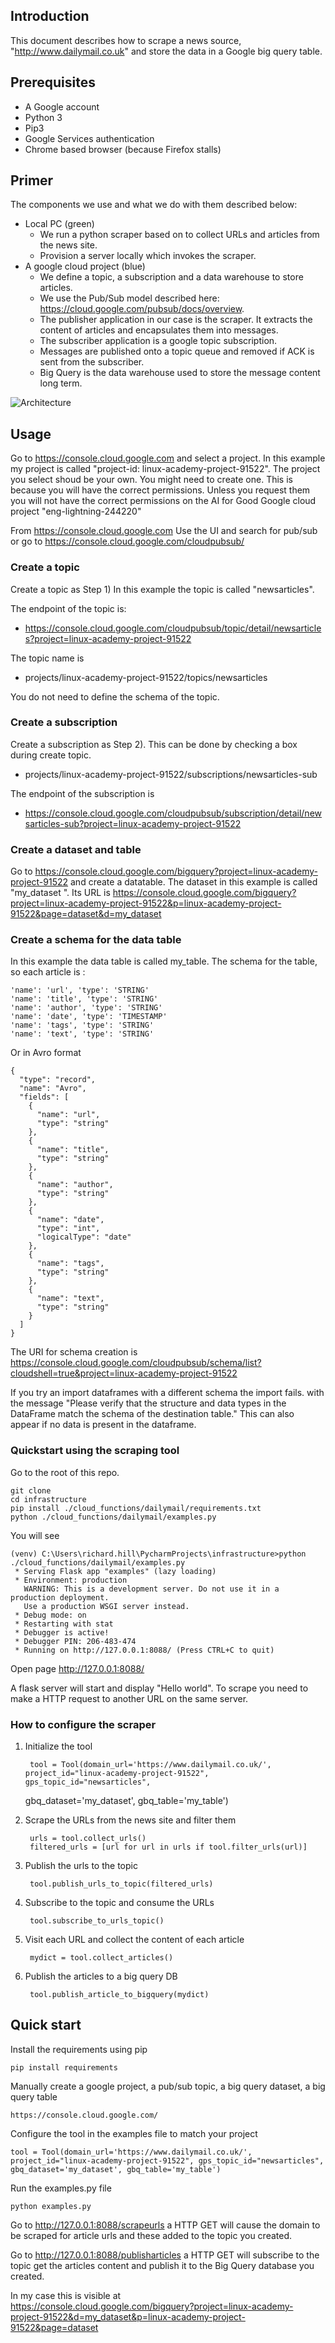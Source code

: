 ## Introduction
This document describes how to scrape a news source, "http://www.dailymail.co.uk" and store the data in a Google big query table. 
  

## Prerequisites
- A Google account
- Python 3
- Pip3
- Google Services authentication
- Chrome based browser (because Firefox stalls)

## Primer 
The components we  use and  what  we  do with them described below:
- Local PC (green)
    - We run a python scraper  based on  to collect URLs and articles from the news site.
    - Provision a server locally which invokes the scraper.
- A google cloud project (blue) 
    - We define a topic, a subscription and a data warehouse to store articles. 
    - We  use the Pub/Sub model described here: https://cloud.google.com/pubsub/docs/overview. 
    - The publisher application in our case is the scraper. It extracts the content of articles  and encapsulates them into messages.
    - The subscriber application  is a google  topic subscription. 
    - Messages are published onto a topic queue and removed if ACK is sent from the subscriber.  
    - Big Query is the data warehouse used to store the message content long term.


![Architecture](../../imgs/scraping-arch-flat.png)


## Usage
Go to  https://console.cloud.google.com  and select a project. In this example my project  is called "project-id: linux-academy-project-91522". The project you select shoud be your own. You might need to create one.  This is because  you  will have the  correct permissions. Unless you request them you will not have the correct permissions on  the AI for Good   Google cloud project "eng-lightning-244220"

From https://console.cloud.google.com  Use the UI and search for pub/sub or go to https://console.cloud.google.com/cloudpubsub/

### Create a topic 
Create a topic as Step 1) In this example  the topic is called "newsarticles". 

The endpoint of the topic is:
- https://console.cloud.google.com/cloudpubsub/topic/detail/newsarticles?project=linux-academy-project-91522

The topic name is 
- projects/linux-academy-project-91522/topics/newsarticles

You do not need to define the schema of the topic.


### Create a subscription
Create a subscription as Step 2). This can be done by checking a box during create topic.

- projects/linux-academy-project-91522/subscriptions/newsarticles-sub 

The endpoint of the  subscription is
- https://console.cloud.google.com/cloudpubsub/subscription/detail/newsarticles-sub?project=linux-academy-project-91522


### Create a dataset and table
Go to https://console.cloud.google.com/bigquery?project=linux-academy-project-91522 and create a datatable. The
dataset in this example is called "my_dataset ". Its URL is https://console.cloud.google.com/bigquery?project=linux-academy-project-91522&p=linux-academy-project-91522&page=dataset&d=my_dataset 

### Create a schema for the data table
In this example the data table is called my_table. The schema for the table, so each article is :

    'name': 'url', 'type': 'STRING'
    'name': 'title', 'type': 'STRING'
    'name': 'author', 'type': 'STRING'
    'name': 'date', 'type': 'TIMESTAMP'
    'name': 'tags', 'type': 'STRING'
    'name': 'text', 'type': 'STRING' 
    
Or in Avro format

    {
      "type": "record",
      "name": "Avro",
      "fields": [
        {
          "name": "url",
          "type": "string"
        },
        {
          "name": "title",
          "type": "string"
        },
        {
          "name": "author",
          "type": "string"
        },
        {
          "name": "date",
          "type": "int",
          "logicalType": "date"
        },
        {
          "name": "tags",
          "type": "string"
        },
        {
          "name": "text",
          "type": "string"
        }
      ]
    }
    
The URI for  schema creation is   https://console.cloud.google.com/cloudpubsub/schema/list?cloudshell=true&project=linux-academy-project-91522    

If you try an import dataframes with a different schema the import fails.
with the message "Please verify that the structure and data types in the DataFrame match the schema of the destination table."
This can also appear  if no data is  present in the dataframe.

### Quickstart using the scraping tool

Go to the  root  of this repo.

    git clone
    cd infrastructure
    pip install ./cloud_functions/dailymail/requirements.txt
    python ./cloud_functions/dailymail/examples.py


You will see 

    (venv) C:\Users\richard.hill\PycharmProjects\infrastructure>python ./cloud_functions/dailymail/examples.py
     * Serving Flask app "examples" (lazy loading)
     * Environment: production
       WARNING: This is a development server. Do not use it in a production deployment.
       Use a production WSGI server instead.
     * Debug mode: on
     * Restarting with stat
     * Debugger is active!
     * Debugger PIN: 206-483-474
     * Running on http://127.0.0.1:8088/ (Press CTRL+C to quit)

    
   Open page  http://127.0.0.1:8088/
   
   A flask server will start and display "Hello world". To scrape you need to make a HTTP request to another URL on the same server.


###  How to configure the  scraper

1. Initialize  the tool 

        tool = Tool(domain_url='https://www.dailymail.co.uk/', project_id="linux-academy-project-91522", gps_topic_id="newsarticles", 
    gbq_dataset='my_dataset', gbq_table='my_table')

2. Scrape the  URLs from the  news site and filter them    

        urls = tool.collect_urls()
        filtered_urls = [url for url in urls if tool.filter_urls(url)] 

3. Publish the urls to the topic

        tool.publish_urls_to_topic(filtered_urls)

4. Subscribe to the topic and consume the URLs

        tool.subscribe_to_urls_topic()
    
5. Visit each URL and collect  the content of each article
     
        mydict = tool.collect_articles()

6. Publish the articles to a big query DB

        tool.publish_article_to_bigquery(mydict)


## Quick start

Install  the requirements using pip
    
    pip install requirements

Manually create a google project, a pub/sub topic, a big query dataset, a big query table 
    
    https://console.cloud.google.com/

Configure  the tool in the examples file to match your project

    tool = Tool(domain_url='https://www.dailymail.co.uk/', project_id="linux-academy-project-91522", gps_topic_id="newsarticles", 
    gbq_dataset='my_dataset', gbq_table='my_table')


Run the examples.py file  

    python examples.py
    
Go to http://127.0.0.1:8088/scrapeurls  a HTTP GET will cause the domain to be scraped for article urls and these added
to the topic you created. 

Go to http://127.0.0.1:8088/publisharticles a HTTP GET will subscribe to the topic  get the articles content and publish
 it to the Big Query database you created.
 
In my case this is visible at  
https://console.cloud.google.com/bigquery?project=linux-academy-project-91522&d=my_dataset&p=linux-academy-project-91522&page=dataset
 
   
